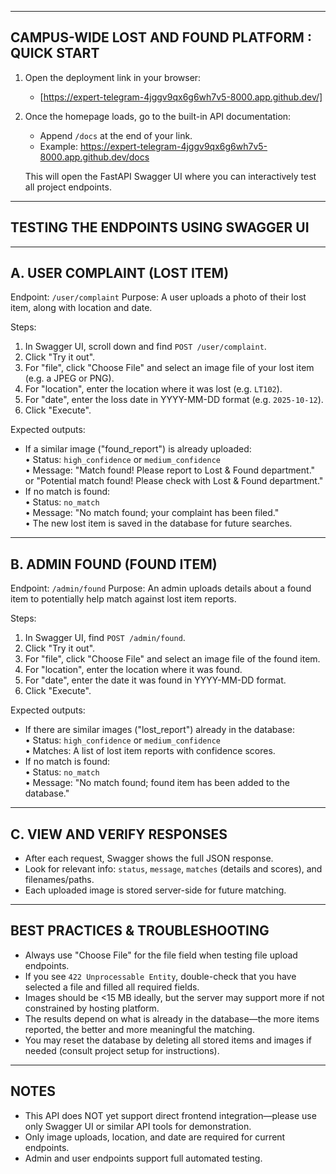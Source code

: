 

--------------------------------------------------------
CAMPUS-WIDE LOST AND FOUND PLATFORM : QUICK START
--------------------------------------------------------

1. Open the deployment link in your browser:
   - [https://expert-telegram-4jggv9qx6g6wh7v5-8000.app.github.dev/]

2. Once the homepage loads, go to the built-in API documentation:
   - Append `/docs` at the end of your link.
   - Example: https://expert-telegram-4jggv9qx6g6wh7v5-8000.app.github.dev/docs

   This will open the FastAPI Swagger UI where you can interactively test all project endpoints.

--------------------------------------------------------
TESTING THE ENDPOINTS USING SWAGGER UI
--------------------------------------------------------

---------------------------------------
A. USER COMPLAINT (LOST ITEM)
---------------------------------------
Endpoint: `/user/complaint`
Purpose: A user uploads a photo of their lost item, along with location and date.

Steps:
  1. In Swagger UI, scroll down and find `POST /user/complaint`.
  2. Click "Try it out".
  3. For "file", click "Choose File" and select an image file of your lost item (e.g. a JPEG or PNG).
  4. For "location", enter the location where it was lost (e.g. `LT102`).
  5. For "date", enter the loss date in YYYY-MM-DD format (e.g. `2025-10-12`).
  6. Click "Execute".

Expected outputs:
- If a similar image ("found_report") is already uploaded:  
  • Status: `high_confidence` or `medium_confidence`  
  • Message: "Match found! Please report to Lost & Found department." or "Potential match found! Please check with Lost & Found department."
- If no match is found:  
  • Status: `no_match`  
  • Message: "No match found; your complaint has been filed."  
  • The new lost item is saved in the database for future searches.

---------------------------------------
B. ADMIN FOUND (FOUND ITEM)
---------------------------------------
Endpoint: `/admin/found`
Purpose: An admin uploads details about a found item to potentially help match against lost item reports.

Steps:
  1. In Swagger UI, find `POST /admin/found`.
  2. Click "Try it out".
  3. For "file", click "Choose File" and select an image file of the found item.
  4. For "location", enter the location where it was found.
  5. For "date", enter the date it was found in YYYY-MM-DD format.
  6. Click "Execute".

Expected outputs:
- If there are similar images ("lost_report") already in the database:  
  • Status: `high_confidence` or `medium_confidence`  
  • Matches: A list of lost item reports with confidence scores.
- If no match is found:  
  • Status: `no_match`  
  • Message: "No match found; found item has been added to the database."

---------------------------------------
C. VIEW AND VERIFY RESPONSES
---------------------------------------
- After each request, Swagger shows the full JSON response.
- Look for relevant info: `status`, `message`, `matches` (details and scores), and filenames/paths.
- Each uploaded image is stored server-side for future matching.

--------------------------------------------------------
BEST PRACTICES & TROUBLESHOOTING
--------------------------------------------------------
- Always use "Choose File" for the file field when testing file upload endpoints.
- If you see `422 Unprocessable Entity`, double-check that you have selected a file and filled all required fields.
- Images should be <15 MB ideally, but the server may support more if not constrained by hosting platform.
- The results depend on what is already in the database—the more items reported, the better and more meaningful the matching.
- You may reset the database by deleting all stored items and images if needed (consult project setup for instructions).

--------------------------------------------------------
NOTES
--------------------------------------------------------
- This API does NOT yet support direct frontend integration—please use only Swagger UI or similar API tools for demonstration.
- Only image uploads, location, and date are required for current endpoints.
- Admin and user endpoints support full automated testing.
